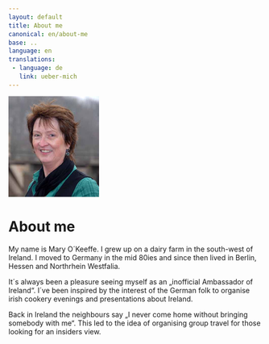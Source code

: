 ```yaml
---
layout: default
title: About me
canonical: en/about-me
base: ..
language: en
translations:
 - language: de
   link: ueber-mich
---
```

<img class="floatright" width="180" height="200" src="img/mary.jpg">

# About me

My name is Mary O´Keeffe. I grew up on a dairy farm in the south-west of
Ireland. I moved to Germany in the mid 80ies and since then lived in Berlin,
Hessen and Northrhein Westfalia.

It´s always been a pleasure seeing myself as an „inofficial Ambassador of
Ireland“. I´ve been inspired by the interest of the German folk to organise
irish cookery evenings and presentations about Ireland.

Back in Ireland the neighbours say „I never come home without bringing somebody
with me“. This led to the idea of organising group travel for those looking for
an insiders view.
